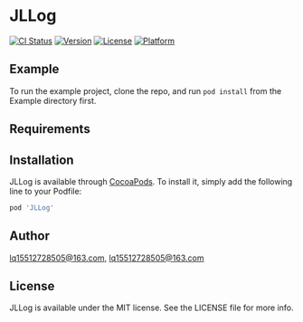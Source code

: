 # JLLog

[![CI Status](https://img.shields.io/travis/lq15512728505@163.com/JLLog.svg?style=flat)](https://travis-ci.org/lq15512728505@163.com/JLLog)
[![Version](https://img.shields.io/cocoapods/v/JLLog.svg?style=flat)](https://cocoapods.org/pods/JLLog)
[![License](https://img.shields.io/cocoapods/l/JLLog.svg?style=flat)](https://cocoapods.org/pods/JLLog)
[![Platform](https://img.shields.io/cocoapods/p/JLLog.svg?style=flat)](https://cocoapods.org/pods/JLLog)

## Example

To run the example project, clone the repo, and run `pod install` from the Example directory first.

## Requirements

## Installation

JLLog is available through [CocoaPods](https://cocoapods.org). To install
it, simply add the following line to your Podfile:

```ruby
pod 'JLLog'
```

## Author

lq15512728505@163.com, lq15512728505@163.com

## License

JLLog is available under the MIT license. See the LICENSE file for more info.
